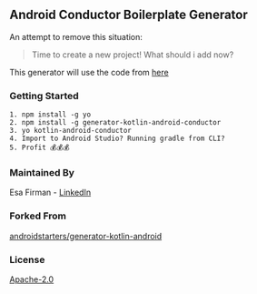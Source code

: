 ## Android Conductor Boilerplate Generator

An attempt to remove this situation:

> Time to create a new project! What should i add now? 

This generator will use the code from [here](https://github.com/esafirm/android-conductor-boilerplate)

### Getting Started

```
1. npm install -g yo 
2. npm install -g generator-kotlin-android-conductor
3. yo kotlin-android-conductor
4. Import to Android Studio? Running gradle from CLI?
5. Profit 💰💰💰
```

### Maintained By

Esa Firman - [LinkedIn](https://www.linkedin.com/in/esa-firman-01b8096b/)  

### Forked From

[androidstarters/generator-kotlin-android](https://github.com/androidstarters/generator-kotlin-android)

### License 

[Apache-2.0](https://github.com/esafirm/generator-android-conductor/blob/master/LICENSE)
